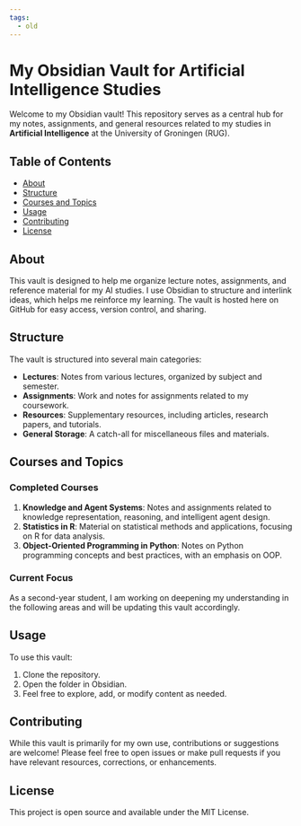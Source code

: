 ```yaml
---
tags:
  - old
---
```



# My Obsidian Vault for Artificial Intelligence Studies

Welcome to my Obsidian vault! This repository serves as a central hub for my notes, assignments, and general resources related to my studies in **Artificial Intelligence** at the University of Groningen (RUG).

## Table of Contents

- [About](#about)
- [Structure](#structure)
- [Courses and Topics](#courses-and-topics)
- [Usage](#usage)
- [Contributing](#contributing)
- [License](#license)

## About

This vault is designed to help me organize lecture notes, assignments, and reference material for my AI studies. I use Obsidian to structure and interlink ideas, which helps me reinforce my learning. The vault is hosted here on GitHub for easy access, version control, and sharing.

## Structure

The vault is structured into several main categories:

- **Lectures**: Notes from various lectures, organized by subject and semester.
- **Assignments**: Work and notes for assignments related to my coursework.
- **Resources**: Supplementary resources, including articles, research papers, and tutorials.
- **General Storage**: A catch-all for miscellaneous files and materials.

## Courses and Topics

### Completed Courses

1. **Knowledge and Agent Systems**: Notes and assignments related to knowledge representation, reasoning, and intelligent agent design.
2. **Statistics in R**: Material on statistical methods and applications, focusing on R for data analysis.
3. **Object-Oriented Programming in Python**: Notes on Python programming concepts and best practices, with an emphasis on OOP.

### Current Focus

As a second-year student, I am working on deepening my understanding in the following areas and will be updating this vault accordingly.

## Usage

To use this vault:

1. Clone the repository.
2. Open the folder in Obsidian.
3. Feel free to explore, add, or modify content as needed.

## Contributing

While this vault is primarily for my own use, contributions or suggestions are welcome! Please feel free to open issues or make pull requests if you have relevant resources, corrections, or enhancements.

## License

This project is open source and available under the MIT License.